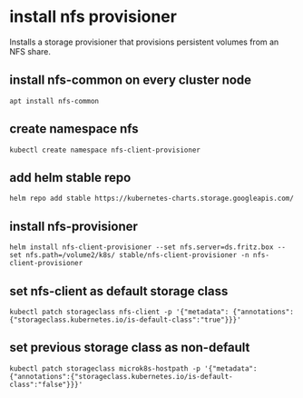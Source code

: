 # install nfs provisioner

Installs a storage provisioner that provisions persistent volumes from an NFS share.

## install nfs-common on every cluster node
    apt install nfs-common

## create namespace nfs
    kubectl create namespace nfs-client-provisioner

## add helm stable repo
    helm repo add stable https://kubernetes-charts.storage.googleapis.com/

## install nfs-provisioner
    helm install nfs-client-provisioner --set nfs.server=ds.fritz.box --set nfs.path=/volume2/k8s/ stable/nfs-client-provisioner -n nfs-client-provisioner

## set nfs-client as default storage class
    kubectl patch storageclass nfs-client -p '{"metadata": {"annotations":{"storageclass.kubernetes.io/is-default-class":"true"}}}'

## set previous storage class as non-default
    kubectl patch storageclass microk8s-hostpath -p '{"metadata": {"annotations":{"storageclass.kubernetes.io/is-default-class":"false"}}}'